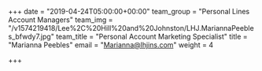 +++
date = "2019-04-24T05:00:00+00:00"
team_group = "Personal Lines Account Managers"
team_img = "/v1574219418/Lee%2C%20Hill%20and%20Johnston/LHJ.MariannaPeebles_bfwdy7.jpg"
team_title = "Personal Account Marketing Specialist"
title = "Marianna Peebles"
email = "Marianna@lhjins.com"
weight = 4

+++
